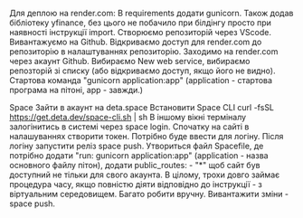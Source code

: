 Для деплою на render.com:
В requirements додати gunicorn.
Також додав бібліотеку yfinance, без цього не побачило при білдінгу просто при наявності інструкції import.
Створюємо репозиторій через VScode.
Вивантажуємо на Github.
Відкриваємо доступ для render.com до репозиторію в налаштуваннях репозиторію.
Заходимо на render.com через акаунт Github.
Вибираємо New web service, вибираємо репозторій зі списку (або відкриваємо доступ, якщо його не видно).
Стартова команда "gunicorn application:app" (application - стартова програма на пітоні, app - завжди.)

Space
Зайти в акаунт на deta.space
Встановити Space CLI curl -fsSL https://get.deta.dev/space-cli.sh | sh
В іншому вікні терміналу залогінитись в системі через space login. Спочатку на сайті в налашуваннях створити токен. Потрібно буде ввести для логіну.
Після логіну запустити реліз space push.
Утвориться файл Spacefile, де потрібно додати "run: gunicorn application:app" (application - назва основного файлу пітон), додати public_routes:
    - "*"
щоб сайт був доступний не тільки для свого акаунта.
В цілому, трохи довго займає процедура часу, якщо повністю діяти відповідно до інструкції - з віртуальним середовищем. Багато робити вручну.
Вивантажити зміни - space push.



